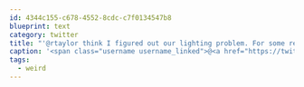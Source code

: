 ```yaml
---
id: 4344c155-c678-4552-8cdc-c7f0134547b8
blueprint: text
category: twitter
title: "'@rtaylor think I figured out our lighting problem. For some reason these have to be upright. #weird twitpic.com/6vuiks"
caption: '<span class="username username_linked">@<a href="https://twitter.com/rtaylor" title="Elon Musk">rtaylor</a></span> think I figured out our lighting problem. For some reason these have to be upright. <span class="hashtag hashtag_local">#<a href="http://tweettemp.darylchymko.ca/?tag=weird">weird</a> <a href="http://twitpic.com/6vuiks" title="http://twitpic.com/6vuiks" class="link link_untco">twitpic.com/6vuiks</a>'
tags:
  - weird
---
```

